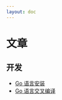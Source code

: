 ```yaml
---
layout: doc
---
```


# 文章

## 开发

- [Go 语言安装](./golang-install)
- [Go 语言交叉编译](./golang-cross-compile)
